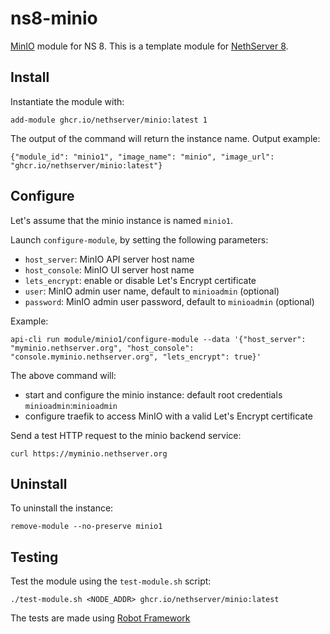 # ns8-minio

[MinIO](https://min.io/) module for NS 8.
This is a template module for [NethServer 8](https://github.com/NethServer/ns8-core).

## Install

Instantiate the module with:

    add-module ghcr.io/nethserver/minio:latest 1

The output of the command will return the instance name.
Output example:

    {"module_id": "minio1", "image_name": "minio", "image_url": "ghcr.io/nethserver/minio:latest"}

## Configure

Let's assume that the minio instance is named `minio1`.

Launch `configure-module`, by setting the following parameters:
- `host_server`: MinIO API server host name
- `host_console`: MinIO UI server host name
- `lets_encrypt`: enable or disable Let's Encrypt certificate
- `user`: MinIO admin user name, default to `minioadmin` (optional)
- `password`: MinIO admin user password, default to `minioadmin` (optional)

Example:

    api-cli run module/minio1/configure-module --data '{"host_server": "myminio.nethserver.org", "host_console": "console.myminio.nethserver.org", "lets_encrypt": true}'

The above command will:
- start and configure the minio instance: default root credentials `minioadmin`:`minioadmin`
- configure traefik to access MinIO with a valid Let's Encrypt certificate

Send a test HTTP request to the minio backend service:

    curl https://myminio.nethserver.org

## Uninstall

To uninstall the instance:

    remove-module --no-preserve minio1

## Testing

Test the module using the `test-module.sh` script:


    ./test-module.sh <NODE_ADDR> ghcr.io/nethserver/minio:latest

The tests are made using [Robot Framework](https://robotframework.org/)
